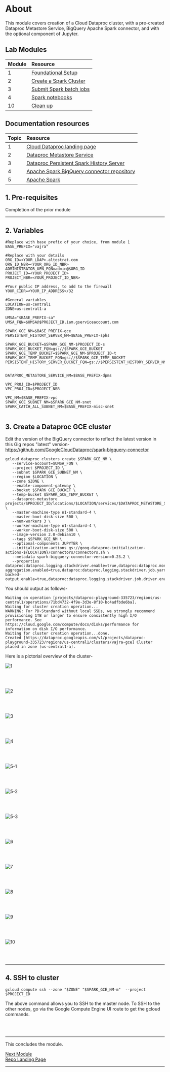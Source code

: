 # About

This module covers creation of a Cloud Dataproc cluster, with a pre-created Dataproc Metastore Service, BigQuery Apache Spark connector, and with the optional component of Jupyter. 


## Lab Modules

| Module | Resource | 
| -- | :--- |
| 1 | [Foundational Setup](01-foundational-setup.md) |
| 2 | [Create a Spark Cluster](02-gce-create-spark-cluster.md) |
| 3 | [Submit Spark batch jobs](03-run-spark-batch-jobs.md) |
| 4 | [Spark notebooks](04-run-spark-notebooks.md) |
| 10 | [Clean up](10-clean-up.md) |

## Documentation resources

| Topic | Resource | 
| -- | :--- |
| 1 | [Cloud Dataproc landing page](https://cloud.google.com/dataproc/docs) |
| 2 | [Dataproc Metastore Service](https://cloud.google.com/dataproc-metastore/docs) |
| 3 | [Dataproc Persistent Spark History Server](https://cloud.google.com/dataproc/docs/concepts/jobs/history-server) |
| 4 | [Apache Spark BigQuery connector repository](https://github.com/GoogleCloudDataproc/spark-bigquery-connector) |
| 5 | [Apache Spark](https://spark.apache.org/docs/latest/) |


## 1. Pre-requisites

Completion of the prior module
<br>
  
<hr>

## 2. Variables

```
#Replace with base_prefix of your choice, from module 1
BASE_PREFIX="vajra"  

#Replace with your details
ORG_ID=<YOUR_LDAP>.altostrat.com                              
ORG_ID_NBR=<YOUR_ORG_ID_NBR>
ADMINISTRATOR_UPN_FQN=admin@$ORG_ID 
PROJECT_ID=<YOUR_PROJECT_ID>
PROJECT_NBR=<YOUR_PROJECT_ID_NBR>

#Your public IP address, to add to the firewall
YOUR_CIDR=<YOUR_IP_ADDRESS>/32

#General variables
LOCATION=us-central1
ZONE=us-central1-a

UMSA="$BASE_PREFIX-sa"
UMSA_FQN=$UMSA@$PROJECT_ID.iam.gserviceaccount.com

SPARK_GCE_NM=$BASE_PREFIX-gce
PERSISTENT_HISTORY_SERVER_NM=$BASE_PREFIX-sphs

SPARK_GCE_BUCKET=$SPARK_GCE_NM-$PROJECT_ID-s
SPARK_GCE_BUCKET_FQN=gs://$SPARK_GCE_BUCKET
SPARK_GCE_TEMP_BUCKET=$SPARK_GCE_NM-$PROJECT_ID-t
SPARK_GCE_TEMP_BUCKET_FQN=gs://$SPARK_GCE_TEMP_BUCKET
PERSISTENT_HISTORY_SERVER_BUCKET_FQN=gs://$PERSISTENT_HISTORY_SERVER_NM-$PROJECT_NBR


DATAPROC_METASTORE_SERVICE_NM=$BASE_PREFIX-dpms

VPC_PROJ_ID=$PROJECT_ID        
VPC_PROJ_ID=$PROJECT_NBR  

VPC_NM=$BASE_PREFIX-vpc
SPARK_GCE_SUBNET_NM=$SPARK_GCE_NM-snet
SPARK_CATCH_ALL_SUBNET_NM=$BASE_PREFIX-misc-snet


```
  
## 3. Create a Dataproc GCE cluster

Edit the version of the BigQuery connector to reflect the latest version in this Gig repos "latest" version-
https://github.com/GoogleCloudDataproc/spark-bigquery-connector


```
gcloud dataproc clusters create $SPARK_GCE_NM \
   --service-account=$UMSA_FQN \
   --project $PROJECT_ID \
   --subnet $SPARK_GCE_SUBNET_NM \
   --region $LOCATION \
   --zone $ZONE \
   --enable-component-gateway \
   --bucket $SPARK_GCE_BUCKET \
   --temp-bucket $SPARK_GCE_TEMP_BUCKET \
   --dataproc-metastore projects/$PROJECT_ID/locations/$LOCATION/services/$DATAPROC_METASTORE_SERVICE_NM \
   --master-machine-type n1-standard-4 \
   --master-boot-disk-size 500 \
   --num-workers 3 \
   --worker-machine-type n1-standard-4 \
   --worker-boot-disk-size 500 \
   --image-version 2.0-debian10 \
   --tags $SPARK_GCE_NM \
   --optional-components JUPYTER \
   --initialization-actions gs://goog-dataproc-initialization-actions-${LOCATION}/connectors/connectors.sh \
   --metadata spark-bigquery-connector-version=0.23.2 \
   --properties dataproc:dataproc.logging.stackdriver.enable=true,dataproc:dataproc.monitoring.stackdriver.enable=true,yarn:yarn.log-aggregation.enabled=true,dataproc:dataproc.logging.stackdriver.job.yarn.container.enable=true,dataproc:jobs.file-backed-output.enable=true,dataproc:dataproc.logging.stackdriver.job.driver.enable=true
```

You should output as follows-
```
Waiting on operation [projects/dataproc-playground-335723/regions/us-central1/operations/71bd4732-4f9e-3d3e-8f10-bc4adfbde6ba].
Waiting for cluster creation operation...
WARNING: For PD-Standard without local SSDs, we strongly recommend provisioning 1TB or larger to ensure consistently high I/O performance. See https://cloud.google.com/compute/docs/disks/performance for information on disk I/O performance.
Waiting for cluster creation operation...done.     
Created [https://dataproc.googleapis.com/v1/projects/dataproc-playground-335723/regions/us-central1/clusters/vajra-gce] Cluster placed in zone [us-central1-a].
```

Here is a pictorial overview of the cluster-

![1](images/02-01.png)   
  
<br><br>

![2](images/02-02.png)   
  
<br><br>

![3](images/02-03.png)   
  
<br><br>

![4](images/02-04.png)   
  
<br><br>

![5-1](images/02-05.png)   
  
<br><br>

![5-2](images/02-05-2.png)   
  
<br><br>

![5-3](images/02-05-3.png)   
  
<br><br>

![6](images/02-06.png)   
  
<br><br>

![7](images/02-07.png)   
  
<br><br>

![8](images/02-08.png)   
  
<br><br>

![9](images/02-09.png)   
  
<br><br>

![10](images/02-10.png)   
  
<br><br>

<hr>


## 4. SSH to cluster

```
gcloud compute ssh --zone "$ZONE" "$SPARK_GCE_NM-m"  --project $PROJECT_ID
```

The above command allows you to SSH to the master node. To SSH to the other nodes, go via the Google Compute Engine UI route to get the gcloud commands.

<br><br>

<hr>
This concludes the module. <br>

[Next Module](03-run-spark-batch-jobs.md) 
<br>
[Repo Landing Page](README.md)

<hr>
